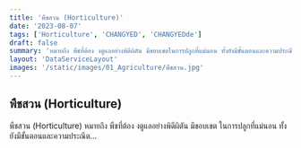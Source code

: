 ```yaml
---
title: 'พืชสวน (Horticulture)'
date: '2023-08-07'
tags: ['Horticulture', 'CHANGYED', 'CHANGYEDde']
draft: false
summary: 'หมายถึง พืชที่ต้อง งตูแลอย่างพิดีผิตัน มีขอบเขตในการปลูกที่แม่นอน ทั้งยังมีขั้นตอนและความประณีต...'
layout: 'DataServiceLayout'
images: '/static/images/01_Agriculture/พืชสวน.jpg'
---
```


## พืชสวน (Horticulture)
พืชสวน (Horticulture) หมายถึง พืชที่ต้อง งตูแลอย่างพิดีผิตัน มีขอบเขต ในการปลูกที่แม่นอน ทั้งยังมีขั้นตอนและความประณีต...
